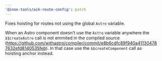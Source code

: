 ```yaml
---
'@inox-tools/aik-route-config': patch
---
```


Fixes hoisting for routes not using the global `Astro` variable.

When an Astro component doesn't use the `Astro` variable anywhere the `$$createAstro` call is not emmited in the compiled source (https://github.com/withastro/compiler/commit/e8b6cdfc89f940a411304787632efd8140535feb). In that case use the `$$createComponent` call as hoisting anchor instead.
